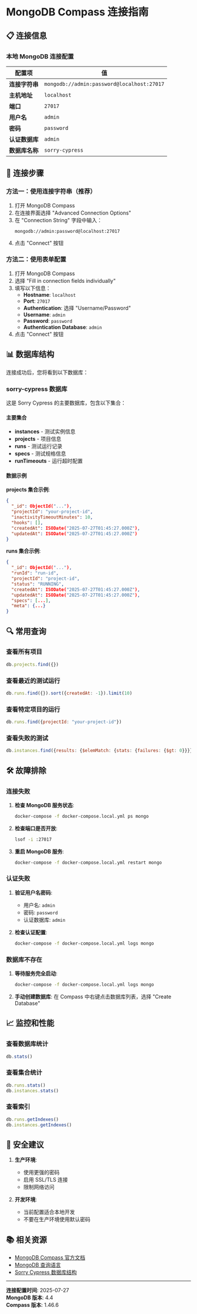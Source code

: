 # MongoDB Compass 连接指南

## 📋 连接信息

### 本地 MongoDB 连接配置

| 配置项 | 值 |
|--------|-----|
| **连接字符串** | `mongodb://admin:password@localhost:27017` |
| **主机地址** | `localhost` |
| **端口** | `27017` |
| **用户名** | `admin` |
| **密码** | `password` |
| **认证数据库** | `admin` |
| **数据库名称** | `sorry-cypress` |

## 🔧 连接步骤

### 方法一：使用连接字符串（推荐）

1. 打开 MongoDB Compass
2. 在连接界面选择 "Advanced Connection Options"
3. 在 "Connection String" 字段中输入：
   ```
   mongodb://admin:password@localhost:27017
   ```
4. 点击 "Connect" 按钮

### 方法二：使用表单配置

1. 打开 MongoDB Compass
2. 选择 "Fill in connection fields individually"
3. 填写以下信息：
   - **Hostname**: `localhost`
   - **Port**: `27017`
   - **Authentication**: 选择 "Username/Password"
   - **Username**: `admin`
   - **Password**: `password`
   - **Authentication Database**: `admin`
4. 点击 "Connect" 按钮

## 📊 数据库结构

连接成功后，您将看到以下数据库：

### sorry-cypress 数据库
这是 Sorry Cypress 的主要数据库，包含以下集合：

#### 主要集合
- **instances** - 测试实例信息
- **projects** - 项目信息
- **runs** - 测试运行记录
- **specs** - 测试规格信息
- **runTimeouts** - 运行超时配置

#### 数据示例

**projects 集合示例**:
```json
{
  "_id": ObjectId("..."),
  "projectId": "your-project-id",
  "inactivityTimeoutMinutes": 10,
  "hooks": [],
  "createdAt": ISODate("2025-07-27T01:45:27.000Z"),
  "updatedAt": ISODate("2025-07-27T01:45:27.000Z")
}
```

**runs 集合示例**:
```json
{
  "_id": ObjectId("..."),
  "runId": "run-id",
  "projectId": "project-id",
  "status": "RUNNING",
  "createdAt": ISODate("2025-07-27T01:45:27.000Z"),
  "updatedAt": ISODate("2025-07-27T01:45:27.000Z"),
  "specs": [...],
  "meta": {...}
}
```

## 🔍 常用查询

### 查看所有项目
```javascript
db.projects.find({})
```

### 查看最近的测试运行
```javascript
db.runs.find({}).sort({createdAt: -1}).limit(10)
```

### 查看特定项目的运行
```javascript
db.runs.find({projectId: "your-project-id"})
```

### 查看失败的测试
```javascript
db.instances.find({results: {$elemMatch: {stats: {failures: {$gt: 0}}}}})
```

## 🛠️ 故障排除

### 连接失败
1. **检查 MongoDB 服务状态**:
   ```bash
   docker-compose -f docker-compose.local.yml ps mongo
   ```

2. **检查端口是否开放**:
   ```bash
   lsof -i :27017
   ```

3. **重启 MongoDB 服务**:
   ```bash
   docker-compose -f docker-compose.local.yml restart mongo
   ```

### 认证失败
1. **验证用户名密码**:
   - 用户名: `admin`
   - 密码: `password`
   - 认证数据库: `admin`

2. **检查认证配置**:
   ```bash
   docker-compose -f docker-compose.local.yml logs mongo
   ```

### 数据库不存在
1. **等待服务完全启动**:
   ```bash
   docker-compose -f docker-compose.local.yml logs mongo
   ```

2. **手动创建数据库**:
   在 Compass 中右键点击数据库列表，选择 "Create Database"

## 📈 监控和性能

### 查看数据库统计
```javascript
db.stats()
```

### 查看集合统计
```javascript
db.runs.stats()
db.instances.stats()
```

### 查看索引
```javascript
db.runs.getIndexes()
db.instances.getIndexes()
```

## 🔐 安全建议

1. **生产环境**:
   - 使用更强的密码
   - 启用 SSL/TLS 连接
   - 限制网络访问

2. **开发环境**:
   - 当前配置适合本地开发
   - 不要在生产环境使用默认密码

## 📚 相关资源

- [MongoDB Compass 官方文档](https://docs.mongodb.com/compass/)
- [MongoDB 查询语言](https://docs.mongodb.com/manual/reference/method/)
- [Sorry Cypress 数据库结构](https://docs.sorry-cypress.dev/)

---

**连接配置时间**: 2025-07-27  
**MongoDB 版本**: 4.4  
**Compass 版本**: 1.46.6 
